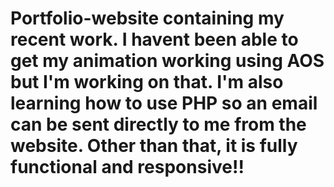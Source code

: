 # Portfolio-website containing my recent work. I havent been able to get my animation working using AOS but I'm working on that. I'm also learning how to use PHP so an email can be sent directly to me from the website. Other than that, it is fully functional and responsive!!
